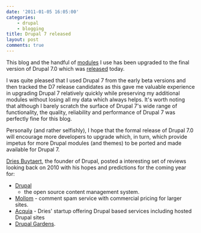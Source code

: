 ```yaml
---
date: '2011-01-05 16:05:00'
categories:
    - drupal
    - blogging
title: Drupal 7 released
layout: post
comments: true
---
```

This blog and the handful of
[modules](http://www.nbrightside.com/blog/2010/12/22/essential-modules-your-new-drupal-7-site/)
I use has been upgraded to the final version of Drupal 7.0 which was
[released](http://drupal.org/drupal-7.0) today.

I was quite pleased that I used Drupal 7 from the early beta versions
and then tracked the D7 release candidates as this gave me valuable
experience in upgrading Drupal 7 relatively quickly while preserving
my additional modules without losing all my data which always
helps. It's worth noting that although I barely scratch the surface of
Drupal 7's wide range of functionality, the quality, reliability and
performance of Drupal 7 was perfectly fine for this blog.

Personally (and rather selfishly), I hope that the formal release of
Drupal 7.0 will encourage more developers to upgrade which, in turn,
which provide impetus for more Drupal modules (and themes) to be
ported and made available for Drupal 7.

[Dries Buytaert](http://buytaert.net/), the founder of Drupal, posted
a interesting set of reviews looking back on 2010 with his hopes and
predictions for the coming year for:

- [Drupal](http://buytaert.net/drupal-2010-retrospective-and-2011-predictions)
  - the open source content management system.
- [Mollom](http://buytaert.net/mollom-2010-retrospective) - comment
  spam service with commercial pricing for larger sites.
- [Acquia](http://buytaert.net/acquia-2010-retrospective) - Dries'
  startup offering Drupal based services including hosted Drupal sites
- [Drupal Gardens](http://www.drupalgardens.com/).
